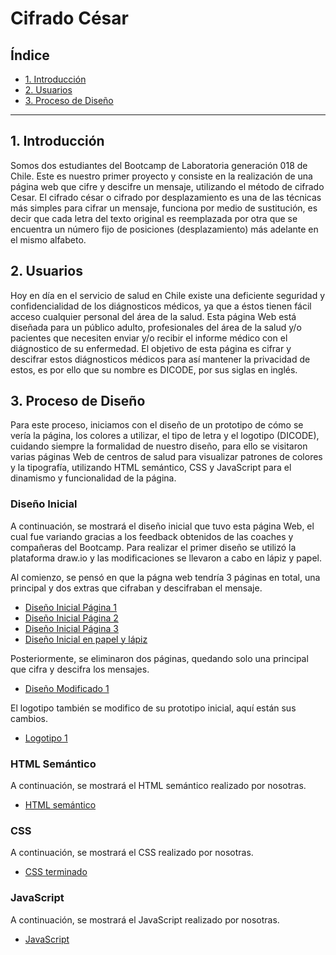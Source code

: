 # Cifrado César

## Índice

* [1. Introducción](#1-introducción)
* [2. Usuarios](#2-usuarios)
* [3. Proceso de Diseño](#3-proceso-de-diseño)

***

## 1. Introducción

Somos dos estudiantes del Bootcamp de Laboratoria generación 018 de Chile. Este es nuestro primer proyecto y consiste en la realización de una página web que cifre y descifre un mensaje, utilizando el método de cifrado Cesar. El cifrado césar o cifrado por desplazamiento es una de las técnicas más simples para cifrar un mensaje, funciona por medio de sustitución, es decir que cada letra del texto original es reemplazada por otra que se encuentra un número fijo de posiciones (desplazamiento) más adelante en el mismo alfabeto.

## 2. Usuarios

Hoy en día en el servicio de salud en Chile existe una deficiente seguridad y confidencialidad de los diágnosticos médicos, ya que a éstos tienen fácil acceso cualquier personal del área de la salud. Esta página Web está diseñada para un público adulto, profesionales del área de la salud y/o pacientes que necesiten enviar y/o recibir el informe médico con el diágnostico de su enfermedad. El objetivo de esta página es cifrar y descifrar estos diágnosticos médicos para así mantener la privacidad de estos, es por ello que su nombre es DICODE, por sus siglas en inglés. 

## 3. Proceso de Diseño

Para este proceso, iniciamos con el diseño de un prototipo de cómo se vería la página, los colores a utilizar, el tipo de letra y el logotipo (DICODE), cuidando siempre la formalidad de nuestro diseño, para ello se visitaron varias páginas Web de centros de salud para visualizar patrones de colores y la tipografía, utilizando HTML semántico, CSS y JavaScript para el dinamismo y funcionalidad de la página.

### Diseño Inicial

A continuación, se mostrará el diseño inicial que tuvo esta página Web, el cual fue variando gracias a los feedback obtenidos de las coaches y compañeras del Bootcamp. Para realizar el primer diseño se utilizó la plataforma draw.io y las modificaciones se llevaron a cabo en lápiz y papel. 

Al comienzo, se pensó en que la págna web tendría 3 páginas en total, una principal y dos extras que cifraban y descifraban el mensaje. 

  * [Diseño Inicial Página 1](https://github.com/vickytoro/SCL018-cipher/blob/main/maquetaproyecto/prototipo1.jpg)
  * [Diseño Inicial Página 2](https://github.com/vickytoro/SCL018-cipher/blob/main/maquetaproyecto/pagina2.jpg)
  * [Diseño Inicial Página 3](https://github.com/vickytoro/SCL018-cipher/blob/main/maquetaproyecto/pagina3.jpg)
  * [Diseño Inicial en papel y lápiz](https://github.com/vickytoro/SCL018-cipher/blob/main/maquetaproyecto/prototipo%20a%20mano.jpg)


Posteriormente, se eliminaron dos páginas, quedando solo una principal que cifra y descifra los mensajes. 

  * [Diseño Modificado 1](https://github.com/vickytoro/SCL018-cipher/blob/main/maquetaproyecto/prototipofinal.jpeg)

El logotipo también se modifico de  su prototipo inicial, aquí están sus cambios.

  * [Logotipo 1](https://github.com/vickytoro/SCL018-cipher/blob/main/maquetaproyecto/cambioslogos.jpg)


### HTML Semántico

A continuación, se mostrará el HTML semántico realizado por nosotras. 

  * [HTML semántico](https://github.com/vickytoro/SCL018-cipher/blob/main/maquetaproyecto/index.html.jpg)

### CSS 

A continuación, se mostrará el CSS realizado por nosotras.

  * [CSS terminado](https://github.com/vickytoro/SCL018-cipher/blob/main/maquetaproyecto/css.jpg)

### JavaScript

A continuación, se mostrará el JavaScript realizado por nosotras.

  * [JavaScript](https://github.com/vickytoro/SCL018-cipher/blob/main/maquetaproyecto/cipher.js.jpg)

